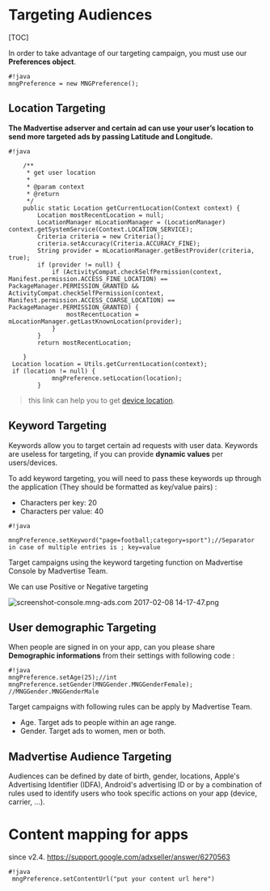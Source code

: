 # Targeting Audiences

[TOC]

In order to take advantage of our targeting campaign, you must use our **Preferences object**.


```
#!java
mngPreference = new MNGPreference();
```



## Location Targeting

**The Madvertise adserver and certain ad can use your user’s location to send more targeted ads by passing Latitude and Longitude.**


```
#!java

    /**
     * get user location
     *
     * @param context
     * @return
     */
    public static Location getCurrentLocation(Context context) {
        Location mostRecentLocation = null;
        LocationManager mLocationManager = (LocationManager) context.getSystemService(Context.LOCATION_SERVICE);
        Criteria criteria = new Criteria();
        criteria.setAccuracy(Criteria.ACCURACY_FINE);
        String provider = mLocationManager.getBestProvider(criteria, true);
        if (provider != null) {
            if (ActivityCompat.checkSelfPermission(context, Manifest.permission.ACCESS_FINE_LOCATION) == PackageManager.PERMISSION_GRANTED && ActivityCompat.checkSelfPermission(context, Manifest.permission.ACCESS_COARSE_LOCATION) == PackageManager.PERMISSION_GRANTED) {
                mostRecentLocation = mLocationManager.getLastKnownLocation(provider);
            }
        }
        return mostRecentLocation;

    }
 Location location = Utils.getCurrentLocation(context);
 if (location != null) {
            mngPreference.setLocation(location);
        }
```

>this link can help you to get [device location].


## Keyword Targeting

Keywords allow you to target certain ad requests with user data. Keywords are useless for targeting, if you can provide **dynamic values** per users/devices.

To add keyword targeting, you will need to pass these keywords up through the application (They should be formatted as key/value pairs) :


 - Characters per key: 20
 - Characters per value: 40


```
#!java

mngPreference.setKeyword("page=football;category=sport");//Separator in case of multiple entries is ; key=value
```

Target campaigns using the keyword targeting function on Madvertise Console by Madvertise Team.

We can use Positive or Negative targeting

![screenshot-console.mng-ads.com 2017-02-08 14-17-47.png](https://bitbucket.org/repo/aen579/images/3770499640-screenshot-console.mng-ads.com%202017-02-08%2014-17-47.png)


## User demographic Targeting

When people are signed in on your app, can you please share **Demographic informations**  from their settings with following code :

```
#!java
mngPreference.setAge(25);//int
mngPreference.setGender(MNGGender.MNGGenderFemale); //MNGGender.MNGGenderMale

```
Target campaigns with following rules can be apply by Madvertise Team.

 - Age. Target ads to people within an age range.
 - Gender. Target ads to women, men or both.


## Madvertise Audience Targeting

Audiences can be defined by date of birth, gender, locations, Apple's Advertising Identifier (IDFA), Android's advertising ID or by a combination of rules used to identify users who took specific actions on your app (device, carrier, ...).

# Content mapping for apps

since v2.4. https://support.google.com/adxseller/answer/6270563

```
#!java
 mngPreference.setContentUrl("put your content url here")
```


[device location]:https://developer.android.com/training/location/retrieve-current.html